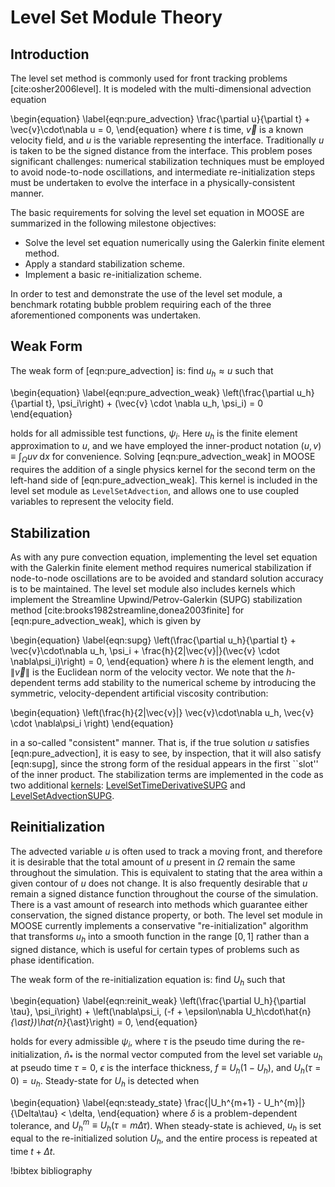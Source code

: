 # Level Set Module Theory

## Introduction

The level set method is commonly used for front tracking problems [cite:osher2006level]. It is
modeled with the multi-dimensional advection equation

\begin{equation}
  \label{eqn:pure_advection}
  \frac{\partial u}{\partial t} + \vec{v}\cdot\nabla u = 0,
\end{equation}
where $t$ is time, $\vec{v}$ is a known velocity field, and $u$ is the variable representing the
interface. Traditionally $u$ is taken to be the signed distance from the interface.  This problem
poses significant challenges: numerical stabilization techniques must be employed to avoid
node-to-node oscillations, and intermediate re-initialization steps must be undertaken to evolve the
interface in a physically-consistent manner.

The basic requirements for solving the level set equation in MOOSE are summarized in the following
milestone objectives:

- Solve the level set equation numerically using the Galerkin finite element method.
- Apply a standard stabilization scheme.
- Implement a basic re-initialization scheme.

In order to test and demonstrate the use of the level set module, a benchmark rotating bubble problem
requiring each of the three aforementioned components was undertaken.

## Weak Form

The weak form of [eqn:pure_advection] is: find $u_h \approx u$ such that

\begin{equation}
  \label{eqn:pure_advection_weak}
  \left(\frac{\partial u_h}{\partial t}, \psi_i\right) + (\vec{v} \cdot \nabla u_h, \psi_i) = 0
\end{equation}

holds for all admissible test functions, $\psi_i$.  Here $u_h$ is the finite element approximation to
$u$, and we have employed the inner-product notation $(u,v) \equiv \int_{\Omega} uv \;\text{d}x$ for
convenience.  Solving [eqn:pure_advection_weak] in MOOSE requires the addition of a single
physics kernel for the second term on the left-hand side of [eqn:pure_advection_weak]. This
kernel is included in the level set module as `LevelSetAdvection`, and allows one to use
coupled variables to represent the velocity field.

## Stabilization

As with any pure convection equation, implementing the level set equation with the Galerkin finite
element method requires numerical stabilization if node-to-node oscillations are to be avoided and
standard solution accuracy is to be maintained.  The level set module also includes kernels which
implement the Streamline Upwind/Petrov-Galerkin (SUPG) stabilization method
[cite:brooks1982streamline,donea2003finite] for [eqn:pure_advection_weak], which is given by

\begin{equation}
  \label{eqn:supg}
  \left(\frac{\partial u_h}{\partial t} + \vec{v}\cdot\nabla u_h, \psi_i + \frac{h}{2\|\vec{v}\|}(\vec{v} \cdot \nabla\psi_i)\right) = 0,
\end{equation}
where $h$ is the element length, and $\|\vec{v}\|$ is the Euclidean
norm of the velocity vector.  We note that the $h$-dependent terms add
stability to the numerical scheme by introducing the
symmetric, velocity-dependent artificial viscosity contribution:

\begin{equation}
  \left(\frac{h}{2\|\vec{v}\|} \vec{v}\cdot\nabla u_h, \vec{v} \cdot \nabla\psi_i \right)
\end{equation}

in a so-called "consistent" manner.  That is, if the true solution $u$ satisfies
[eqn:pure_advection], it is easy to see, by inspection, that it will also satisfy [eqn:supg], since
the strong form of the residual appears in the first ``slot'' of the inner product.  The
stabilization terms are implemented in the code as two additional
[kernels](syntax/Kernels/index.md): [LevelSetTimeDerivativeSUPG](/LevelSetTimeDerivativeSUPG.md) and
[LevelSetAdvectionSUPG](/LevelSetAdvectionSUPG.md).

## Reinitialization

The advected variable $u$ is often used to track a moving front, and therefore it is desirable that
the total amount of $u$ present in $\Omega$ remain the same throughout the simulation.  This is
equivalent to stating that the area within a given contour of $u$ does not change. It is also
frequently desirable that $u$ remain a signed distance function throughout the course of the
simulation.  There is a vast amount of research into methods which guarantee either conservation, the
signed distance property, or both.  The level set module in MOOSE currently implements a conservative
"re-initialization" algorithm that transforms $u_h$ into a smooth function in the range $[0, 1]$
rather than a signed distance, which is useful for certain types of problems such as phase
identification.

The weak form of the re-initialization equation is: find $U_h$ such that

\begin{equation}
  \label{eqn:reinit_weak}
  \left(\frac{\partial U_h}{\partial \tau}, \psi_i\right) + \left(\nabla\psi_i, (-f + \epsilon\nabla U_h\cdot\hat{n}_{\ast})\hat{n}_{\ast}\right) = 0,
\end{equation}

holds for every admissible $\psi_i$, where $\tau$ is the pseudo time during the re-initialization,
$\hat{n}_{\ast}$ is the normal vector computed from the level set variable $u_h$ at pseudo time
$\tau=0$, $\epsilon$ is the interface thickness, $f\equiv U_h(1-U_h)$, and $U_h(\tau=0) =
u_h$. Steady-state for $U_h$ is detected when

\begin{equation}
  \label{eqn:steady_state}
  \frac{\|U_h^{m+1} - U_h^{m}\|}{\Delta\tau} < \delta,
\end{equation}
where $\delta$ is a problem-dependent tolerance, and $U_h^m \equiv U_h(\tau=m\Delta \tau)$.  When
steady-state is achieved, $u_h$ is set equal to the re-initialized solution $U_h$, and the entire
process is repeated at time $t+\Delta t$.

!bibtex bibliography
